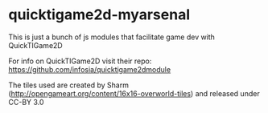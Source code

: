 quicktigame2d-myarsenal
=======================

This is just a bunch of js modules that facilitate game dev with QuickTIGame2D

For info on QuickTIGame2D visit their repo: https://github.com/infosia/quicktigame2dmodule

The tiles used are created by Sharm (http://opengameart.org/content/16x16-overworld-tiles) and released under CC-BY 3.0
